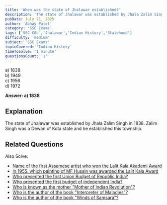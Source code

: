 ```yaml
---
title: 'When was the state of Jhalawar established?'
description: 'The state of Jhalawar was established by Jhala Zalim Singh in 1838. Zalim Singh was a Dewan of Kota state and he established this township.'
pubDate: July 21, 2025
author: 'Abhay Patel'
category: 'SSC Exams'
tags: ['SSC CGL','Jhalawar','Indian History','Statehood']
difficulty: 'medium'
subject: 'SSC Exams'
topicCovered: 'Indian History'
timeToSolve: '1 minute'
questionsCount: '1'
---
```


a) 1838  
b) 1949  
c) 1956  
d) 1972

**Answer: a) 1838**

## Explanation
The state of Jhalawar was established by Jhala Zalim Singh in 1838. Zalim Singh was a Dewan of Kota state and he established this township.

## Related Questions
Also Solve: 
- [Name of the first Assamese artist who won the Lalit Kala Akademi Award](https://eduware.vercel.app/questions/first-assamese-to-lalit-kala-award)  
- [In 1955, which painting of MF Husain was awarded the Lalit Kala Award](https://eduware.vercel.app/questions/painting-of-mf-hussain-awarded)  
- [Who presented the first Union Budget of Republic India?](https://eduware.vercel.app/questions/who-presented-the-first-union-budget-of-republic-india)
- [Who presented the first budget of independent India?](https://eduware.vercel.app/questions/who-presented-the-first-budget-of-independent-india)
- [Who is known as the mother "Mother of Indian Revolution"?](https://eduware.vercel.app/questions/who-is-called-mother-of-indian-revolution)
- [Who is the author of the book "Interpreter of Maladies"?](https://eduware.vercel.app/questions/who-is-author-of-interpreter-of-maladies)
- [Who is the author of the book "Winds of Samsara"?](https://eduware.vercel.app/questions/ricky-khej-won-57th-grammy-for-which-song)